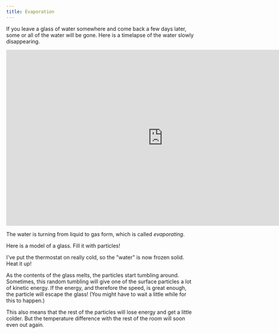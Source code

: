 ```yaml
---
title: Evaporation
---
```


If you leave a glass of water somewhere and come back a few days later, some or all of the water will be gone. Here is a timelapse of the water slowly disappearing.

<iframe width="840" height="472" src="https://www.youtube.com/embed/VQ0qky-MNP8?showinfo=0&rel=0" frameborder="0" allowfullscreen></iframe>

The water is turning from liquid to gas form, which is called _evaporating_.

<div id="chapter">

<div class="page">
<script>

	var glassTopY = 0;
	var glassHalfWidth = 15;
	var glassBottomY = -20;
	var freezingTemperature = 0.1;
	var meltingTemperature = 0.5;

    var evaporationSim = createSimulation({
        initialize: function(simulation) {
        	var p = simulation.parameters;
        	p.gravityAcceleration = 0.1;
        	p.thermostatSpeed = 0.02;
        	p.thermostatTemperature = freezingTemperature;
        	p.maxParticleCount = 100;
			setBoxWidth(simulation, 50);

        	simulation.particleGenerator = function () {
        		var particle = new Particle();
        		return particle;
        	}

        	simulation.walls = [
        		new Wall(v2(glassHalfWidth, glassBottomY), v2(glassHalfWidth, glassTopY)),
        		new Wall(v2(glassHalfWidth, glassBottomY), v2(-glassHalfWidth, glassBottomY)),
        		new Wall(v2(-glassHalfWidth, glassBottomY), v2(-glassHalfWidth, glassTopY)),
        		];

	            var ljInteraction = new LennardJonesInteraction();
	            ljInteraction.strength = 1;
	            setInteraction(simulation, 0, 0, ljInteraction);
        }
    });

    selectTool(evaporationSim.toolbar, "create");
    var glassRect = new Rectangle();
    setLeftTopRightBottom(glassRect, -glassHalfWidth, glassTopY, glassHalfWidth, glassBottomY);

   
</script>

<div class="stepLog twoColumn">
Here is a model of a glass. Fill it with particles!

<script>
	cue(function () {
		var particleCount = 0;
		for (var particleIndex = 0; particleIndex < evaporationSim.particles.length; particleIndex++) {
			var particle = evaporationSim.particles[particleIndex];
			if (doesRectContainPoint(glassRect, particle.position)) 
			{
				particleCount += 1;
			};
		}
		return (particleCount >= 60);
	});
	endStep();
</script>

I've put the thermostat on really cold, so the "water" is now frozen solid. Heat it up!

<script>
	insertHere(createSlider(
	{
		object: evaporationSim.parameters,
		name: "thermostatTemperature",
		label: "Thermostat",
		min: freezingTemperature, max: meltingTemperature,
		minLabel: "Frozen", maxLabel: "Melting",
	}));

	cue(function () {
		var epsilon = (meltingTemperature - freezingTemperature) / 100;
		return (evaporationSim.parameters.thermostatTemperature > (meltingTemperature - 0.001));
	});
	endStep();
</script>

As the contents of the glass melts, the particles start tumbling around. Sometimes, this random tumbling will give one of the surface particles a lot of kinetic energy. If the energy, and therefore the speed, is great enough, the particle will escape the glass! (You might have to wait a little while for this to happen.)

This also means that the rest of the particles will lose energy and get a little colder. But the temperature difference with the rest of the room will soon even out again.

</div>
<div class="twoColumn">
<script>
	insertHere(evaporationSim.div);
</script>
</div>
</div>

</div>